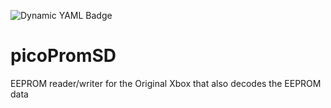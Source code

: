 ![Dynamic YAML Badge](https://img.shields.io/badge/dynamic/yaml?url=https%3A%2F%2Fraw.githubusercontent.com%2Fdtomcat%2FpicoPromSD%2Fmain%2Ffirmware%2FversionInfo.yml&query=%24.version&label=Latest%20Firmware&labelColor=orange)

# picoPromSD
EEPROM reader/writer for the Original Xbox that also decodes the EEPROM data
